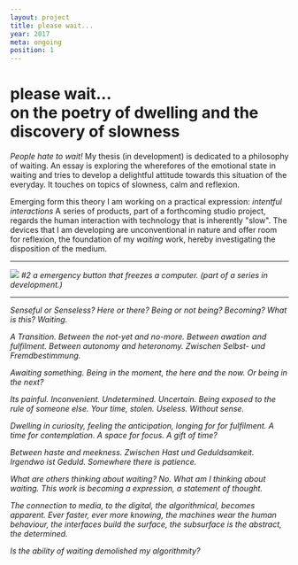 ```yaml
---
layout: project
title: please wait...
year: 2017
meta: ongoing
position: 1
---
```


# please wait... <br/>on the poetry of dwelling and the discovery of slowness

*People hate to wait!* My thesis (in development) is dedicated to a philosophy of waiting. An essay is exploring the wherefores of the emotional state in waiting and tries to develop a delightful attitude towards this situation of the everyday. It touches on topics of slowness, calm and reflexion.

Emerging form this theory I am working on a practical expression: *intentful interactions* A series of products, part of a forthcoming studio project, regards the human interaction with technology that is inherently "slow". The devices that I am developing are unconventional in nature and offer room for reflexion, the foundation of my *waiting* work, hereby investigating the disposition of the medium.

---

![](/waiting-button-2.jpg)
*#2 a emergency button that freezes a computer. (part of a series in development.)*

---

*Senseful or Senseless? Here or there? Being or not being? Becoming?*
*What is this? Waiting.*

*A Transition. Between the not-yet and no-more. Between awation and fulfilment. Between autonomy and heteronomy. Zwischen Selbst- und Fremdbestimmung.*

*Awaiting something. Being in the moment, the here and the now. Or being in the next?*

*Its painful. Inconvenient. Undetermined. Uncertain. Being exposed to the rule of someone else. Your time, stolen. Useless. Without sense.*

*Dwelling in curiosity, feeling the anticipation, longing for for fulfilment. A time for contemplation. A space for focus. A gift of time?*

*Between haste and meekness. Zwischen Hast und Geduldsamkeit. Irgendwo ist Geduld. Somewhere there is patience.*

*What are others thinking about waiting? No. What am I thinking about waiting. This work is becoming a expression, a statement of thought.*

*The connection to media, to the digital, the algorithmical, becomes apparent. Ever faster, ever more knowing, the machines wear the human behaviour, the interfaces build the surface, the subsurface is the abstract, the determined.*

*Is the ability of waiting demolished my algorithmity?*
